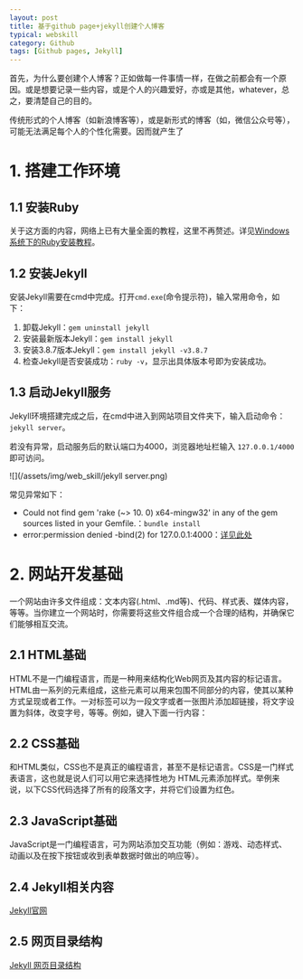 ```yaml
---
layout: post
title: 基于github page+jekyll创建个人博客
typical: webskill
category: Github
tags: [Github pages, Jekyll]
---
```


首先，为什么要创建个人博客？正如做每一件事情一样，在做之前都会有一个原因。或是想要记录一些内容，或是个人的兴趣爱好，亦或是其他，whatever，总之，要清楚自己的目的。

传统形式的个人博客（如新浪博客等），或是新形式的博客（如，微信公众号等），可能无法满足每个人的个性化需要。因而就产生了


# 1. 搭建工作环境

## 1.1 安装Ruby

关于这方面的内容，网络上已有大量全面的教程，这里不再赘述。详见[Windows系统下的Ruby安装教程](https://www.runoob.com/ruby/ruby-installation-windows.html)。

## 1.2 安装Jekyll

安装Jekyll需要在cmd中完成。打开`cmd.exe`(命令提示符)，输入常用命令，如下：

1. 卸载Jekyll：`gem uninstall jekyll`
2. 安装最新版本Jekyll：`gem install jekyll`
3. 安装3.8.7版本Jekyll：`gem install jekyll -v3.8.7`
4. 检查Jekyll是否安装成功：`ruby -v`，显示出具体版本号即为安装成功。

## 1.3 启动Jekyll服务

Jekyll环境搭建完成之后，在cmd中进入到网站项目文件夹下，输入启动命令：`jekyll server`。

若没有异常，启动服务后的默认端口为4000，浏览器地址栏输入 `127.0.0.1/4000` 即可访问。

![](/assets/img/web_skill/jekyll server.png)

常见异常如下：
- Could not find gem 'rake (~> 10. 0) x64-mingw32' in any of the gem sources listed in your Gemfile.：`bundle install`
- error:permission denied -bind(2) for 127.0.0.1:4000：[详见此处](https://segmentfault.com/q/1010000010483290)

# 2. 网站开发基础

一个网站由许多文件组成：文本内容(.html、.md等)、代码、样式表、媒体内容，等等。当你建立一个网站时，你需要将这些文件组合成一个合理的结构，并确保它们能够相互交流。

## 2.1 HTML基础

HTML不是一门编程语言，而是一种用来结构化Web网页及其内容的标记语言。HTML由一系列的元素组成，这些元素可以用来包围不同部分的内容，使其以某种方式呈现或者工作。一对标签可以为一段文字或者一张图片添加超链接，将文字设置为斜体，改变字号，等等。例如，键入下面一行内容：

## 2.2 CSS基础

和HTML类似，CSS也不是真正的编程语言，甚至不是标记语言。CSS是一门样式表语言，这也就是说人们可以用它来选择性地为 HTML元素添加样式。举例来说，以下CSS代码选择了所有的段落文字，并将它们设置为红色。

## 2.3 JavaScript基础

JavaScript是一门编程语言，可为网站添加交互功能（例如：游戏、动态样式、动画以及在按下按钮或收到表单数据时做出的响应等）。

## 2.4 Jekyll相关内容

[Jekyll官网](http://jekyllcn.com/docs/structure/)

## 2.5 网页目录结构

[Jekyll 网页目录结构](https://jekyllrb.com/docs/structure/)
